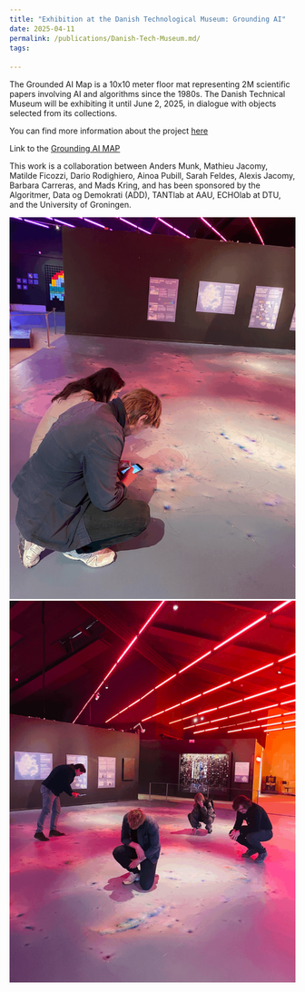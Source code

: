 ```yaml
---
title: "Exhibition at the Danish Technological Museum: Grounding AI"
date: 2025-04-11
permalink: /publications/Danish-Tech-Museum.md/
tags:

---
```

The Grounded AI Map is a 10x10 meter floor mat representing 2M scientific papers involving AI and algorithms since the 1980s. The Danish Technical Museum will be exhibiting it until June 2, 2025, in dialogue with objects selected from its collections.

You can find more information about the project [here](https://grounding-ai.github.io/web-application/#/about/project)

Link to the [Grounding AI MAP](https://grounding-ai.github.io/web-application/#/map)

This work is a collaboration between Anders Munk, Mathieu Jacomy, Matilde Ficozzi, Dario Rodighiero, Ainoa Pubill, Sarah Feldes, Alexis Jacomy, Barbara Carreras, and Mads Kring, and has been sponsored by the Algoritmer, Data og Demokrati (ADD), TANTlab at AAU, ECHOlab at DTU, and the University of Groningen. 

![Grounding-AI-1](/images/Map1.gif)
![Grounding-AI-1](/images/map2.gif)







